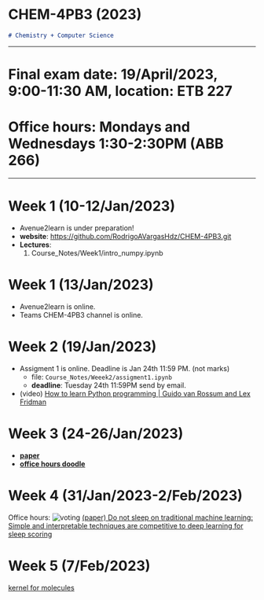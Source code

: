 <!-- ---
marp: true
theme: default
# _class: invet
backgroundColor: #fff
# backgroundImage: url('../Figures/dallemini.png')
paginate: true
math: katex
---
# https://marp.app/

<style>
section { 
    font-size: 30px; 
}
img[alt~="center"] {
  display: block;
  margin: 0 auto;
}
</style>
<style scoped>section { font-size: 30px; }</style>
 -->


# **CHEM-4PB3 (2023)**

```markdown
# Chemistry + Computer Science
```
---
# **Final exam date**: **19/April/2023**,  **9:00-11:30 AM**, location: **ETB 227**
# **Office hours**: Mondays and Wednesdays 1:30-2:30PM (**ABB 266**)
---

# **Week 1 (10-12/Jan/2023)**
* Avenue2learn is under preparation!
* **website**: https://github.com/RodrigoAVargasHdz/CHEM-4PB3.git
* **Lectures**: 
  1. Course_Notes/Week1/intro_numpy.ipynb

# **Week 1 (13/Jan/2023)**
* Avenue2learn is online.
* Teams CHEM-4PB3 channel is online.

# **Week 2 (19/Jan/2023)**
* Assigment 1 is online. Deadline is Jan 24th 11:59 PM. (not marks)
  * file: ```Course_Notes/Weeek2/assigment1.ipynb```
  * **deadline**: Tuesday 24th 11:59PM send by email.
* (video) [How to learn Python programming | Guido van Rossum and Lex Fridman](https://www.youtube.com/watch?v=F2Mx-u7auUs)
  
# **Week 3 (24-26/Jan/2023)**
  * [**paper**](https://doi.org/10.1021/acs.jchemed.1c00142)
  * [**office hours doodle**](https://forms.gle/ZzpxuHSyKhijiGuH8)

# **Week 4 (31/Jan/2023-2/Feb/2023)**
Office hours:
![voting](https://raw.github.com/RodrigoAVargasHdz/CHEM-4PB3/master/Course_Notes/Figures/office_hours_voting.png)
[(paper) Do not sleep on traditional machine learning: Simple and interpretable techniques are competitive to deep learning for sleep scoring](https://www.sciencedirect.com/science/article/pii/S1746809422008837)

# **Week 5 (7/Feb/2023)**
[kernel for molecules](https://towardsdatascience.com/gaussian-process-regression-on-molecules-in-gpflow-ee6fedab2130)